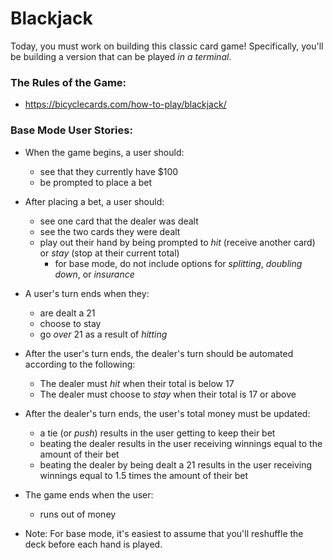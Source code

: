 # Blackjack

Today, you must work on building this classic card game! Specifically, you'll be building a version that can be played *in a terminal*.

### The Rules of the Game:
* https://bicyclecards.com/how-to-play/blackjack/

### Base Mode User Stories:
* When the game begins, a user should:
  * see that they currently have $100
  * be prompted to place a bet
* After placing a bet, a user should:
  * see one card that the dealer was dealt
  * see the two cards they were dealt
  * play out their hand by being prompted to *hit* (receive another card) or *stay* (stop at their current total)
    * for base mode, do not include options for *splitting*, *doubling down*, or *insurance*
* A user's turn ends when they:
  * are dealt a 21
  * choose to stay
  * go *over* 21 as a result of *hitting*
* After the user's turn ends, the dealer's turn should be automated according to the following:
  * The dealer must *hit* when their total is below 17
  * The dealer must choose to *stay* when their total is 17 or above
* After the dealer's turn ends, the user's total money must be updated:
  * a tie (or *push*) results in the user getting to keep their bet
  * beating the dealer results in the user receiving winnings equal to the amount of their bet
  * beating the dealer by being dealt a 21 results in the user receiving winnings equal to 1.5 times the amount of their bet
* The game ends when the user:
  * runs out of money

* Note: For base mode, it's easiest to assume that you'll reshuffle the deck before each hand is played.
